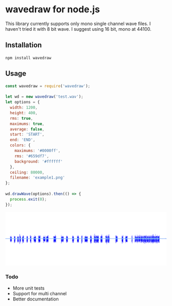 # wavedraw for node.js

This library currently supports only mono single channel wave files. I haven't tried it with 8 bit wave. I suggest using 16 bit, mono at 44100.

## Installation

`npm install wavedraw`


## Usage

```javascript
const wavedraw = require('wavedraw');

let wd = new wavedraw('test.wav');
let options = {
  width: 1200,
  height: 400,
  rms: true,
  maximums: true,
  average: false,
  start: 'START',
  end: 'END',
  colors: {
    maximums: '#0000ff',
    rms: '#659df7',
    background: '#ffffff'
  },
  ceiling: 80000,
  filename: 'example1.png'
};

wd.drawWave(options).then(() => {
  process.exit(0);
});
```

![alt text](https://github.com/reaperkrew/wavedraw/blob/master/dist/example1.png "Waveform with maximums and RMS")

### Todo
* More unit tests
* Support for multi channel
* Better documentation